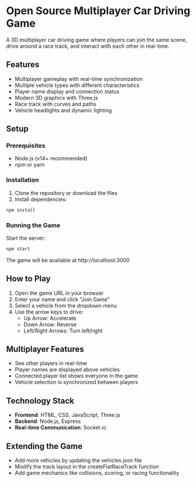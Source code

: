 # Open Source Multiplayer Car Driving Game

A 3D multiplayer car driving game where players can join the same scene, drive around a race track, and interact with each other in real-time.

## Features

- Multiplayer gameplay with real-time synchronization
- Multiple vehicle types with different characteristics
- Player name display and connection status
- Modern 3D graphics with Three.js
- Race track with curves and paths
- Vehicle headlights and dynamic lighting

## Setup

### Prerequisites

- Node.js (v14+ recommended)
- npm or yarn

### Installation

1. Clone the repository or download the files
2. Install dependencies:

```bash
npm install
```

### Running the Game

Start the server:

```bash
npm start
```

The game will be available at http://localhost:3000

## How to Play

1. Open the game URL in your browser
2. Enter your name and click "Join Game"
3. Select a vehicle from the dropdown menu
4. Use the arrow keys to drive:
   - Up Arrow: Accelerate
   - Down Arrow: Reverse
   - Left/Right Arrows: Turn left/right

## Multiplayer Features

- See other players in real-time
- Player names are displayed above vehicles
- Connected player list shows everyone in the game
- Vehicle selection is synchronized between players

## Technology Stack

- **Frontend**: HTML, CSS, JavaScript, Three.js
- **Backend**: Node.js, Express
- **Real-time Communication**: Socket.io

## Extending the Game

- Add more vehicles by updating the vehicles.json file
- Modify the track layout in the createFlatRaceTrack function
- Add game mechanics like collisions, scoring, or racing functionality 